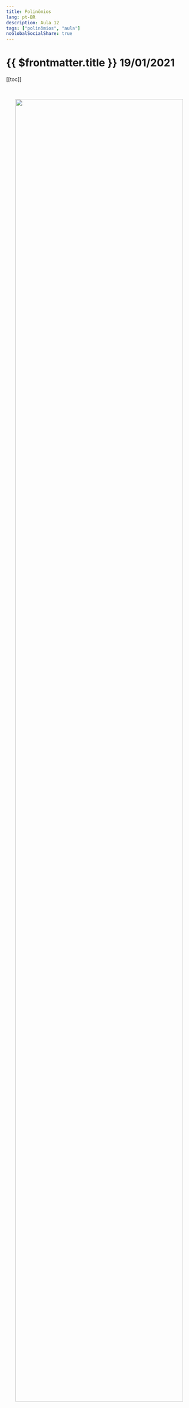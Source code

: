 ```yaml
---
title: Polinômios
lang: pt-BR
description: Aula 12
tags: ["polinômios", "aula"]
noGlobalSocialShare: true
---
```


# {{ $frontmatter.title }} $19/01/2021$

[[toc]]

<br>

<p align='center'>
<img src='https://www.researchgate.net/profile/Qifu_Sun/publication/265308291/figure/fig4/AS:669571732226054@1536649749280/Figure-A1-Relationships-among-the-polynomial-ring-FD-the-ring-FD-of-formal-power.png' width='95%'>
</p>

## Resumo

<br>

<iframe
  src="https://ecloud.global/s/xo22b99de4bdnr8"
  width="100%"
  height="600"
></iframe>
